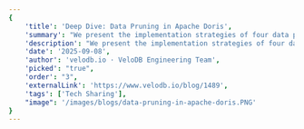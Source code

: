 ```yaml
---
{
    'title': 'Deep Dive: Data Pruning in Apache Doris',
    'summary': "We present the implementation strategies of four data pruning techniques in Apache Doris: predicate filtering, LIMIT pruning, TopK pruning, and JOIN pruning. Currently, these efficient pruning strategies significantly improve data processing efficiency in Doris. ",
    'description': "We present the implementation strategies of four data pruning techniques in Apache Doris: predicate filtering, LIMIT pruning, TopK pruning, and JOIN pruning. Currently, these efficient pruning strategies significantly improve data processing efficiency in Doris. ",
    'date': '2025-09-08',
    'author': 'velodb.io · VeloDB Engineering Team',
    'picked': "true",
    'order': "3",
    'externalLink': 'https://www.velodb.io/blog/1489',
    'tags': ['Tech Sharing'],
    "image": '/images/blogs/data-pruning-in-apache-doris.PNG'
}
---
```

